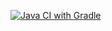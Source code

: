 
[![Java CI with Gradle](https://github.com/anastasya-777/Patterns/actions/workflows/gradle.yml/badge.svg)](https://github.com/anastasya-777/Patterns/actions/workflows/gradle.yml)
